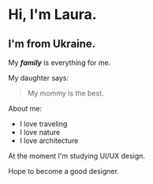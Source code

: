 # Hi, I'm Laura.

## I'm from Ukraine.

My ***family*** is everything for me.

My daughter says:

> My mommy is the best.

About me:
- I love traveling
- I love nature
- I love architecture

At the moment I'm studying UI/UX design.

Hope to become a good designer.